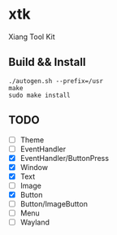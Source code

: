 xtk
===

Xiang Tool Kit


## Build && Install

```
./autogen.sh --prefix=/usr
make
sudo make install
```


## TODO

- [ ] Theme
- [ ] EventHandler
- [x] EventHandler/ButtonPress
- [x] Window
- [x] Text
- [ ] Image
- [x] Button
- [ ] Button/ImageButton
- [ ] Menu
- [ ] Wayland
